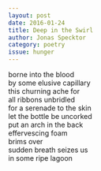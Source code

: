```yaml
---
layout: post 
date: 2016-01-24
title: Deep in the Swirl
author: Jonas Specktor
category: poetry
issue: hunger
---
```

borne into the blood  
by some elusive capillary  
this churning ache for  
all ribbons unbridled  
for a serenade to the skin  
let the bottle be uncorked  
put an arch in the back  
effervescing foam  
brims over  
sudden breath seizes us  
in some ripe lagoon